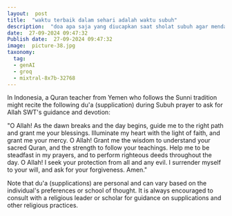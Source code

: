 ```yaml
---
layout:  post
title:  "waktu terbaik dalam sehari adalah waktu subuh"
description:  "doa apa saja yang diucapkan saat sholat subuh agar mendapat hidayah dan keridoan dari Allah SWT dalam bahasa inggris"
date:  27-09-2024 09:47:32
Publish date:  27-09-2024 09:47:32
image:  picture-38.jpg
taxonomy:
  tag:
  - genAI
  - groq
  - mixtral-8x7b-32768
---
```

In Indonesia, a Quran teacher from Yemen who follows the Sunni tradition might recite the following du'a (supplication) during Subuh prayer to ask for Allah SWT's guidance and devotion:

"O Allah! As the dawn breaks and the day begins, guide me to the right path and grant me your blessings. Illuminate my heart with the light of faith, and grant me your mercy. O Allah! Grant me the wisdom to understand your sacred Quran, and the strength to follow your teachings. Help me to be steadfast in my prayers, and to perform righteous deeds throughout the day. O Allah! I seek your protection from all and any evil. I surrender myself to your will, and ask for your forgiveness. Amen."

Note that du'a (supplications) are personal and can vary based on the individual's preferences or school of thought. It is always encouraged to consult with a religious leader or scholar for guidance on supplications and other religious practices.